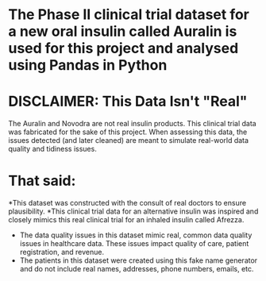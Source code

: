 # The Phase II clinical trial dataset for a new oral insulin called Auralin is used for this project and analysed using Pandas in Python

# DISCLAIMER: This Data Isn't "Real"
The Auralin and Novodra are not real insulin products. This clinical trial data was fabricated for the sake of this project. When assessing this data, the issues detected (and later cleaned) are meant to simulate real-world data quality and tidiness issues.

# That said:
*This dataset was constructed with the consult of real doctors to ensure plausibility.
*This clinical trial data for an alternative insulin was inspired and closely mimics this real clinical trial for an inhaled insulin called Afrezza.
* The data quality issues in this dataset mimic real, common data quality issues in healthcare data.
These issues impact quality of care, patient registration, and revenue.
* The patients in this dataset were created using this fake name generator and do not include real names, addresses, phone numbers, emails, etc.

